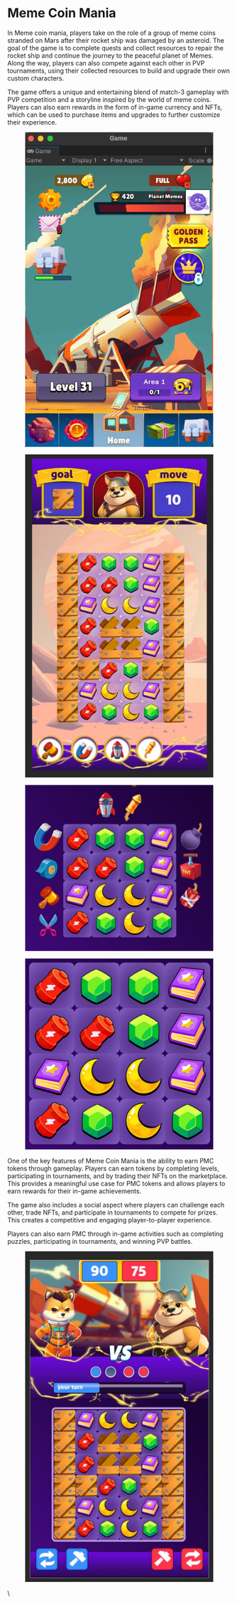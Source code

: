 # Meme Coin Mania

In Meme coin mania, players take on the role of a group of meme coins stranded on Mars after their rocket ship was damaged by an asteroid. The goal of the game is to complete quests and collect resources to repair the rocket ship and continue the journey to the peaceful planet of Memes. Along the way, players can also compete against each other in PVP tournaments, using their collected resources to build and upgrade their own custom characters.

The game offers a unique and entertaining blend of match-3 gameplay with PVP competition and a storyline inspired by the world of meme coins. Players can also earn rewards in the form of in-game currency and NFTs, which can be used to purchase items and upgrades to further customize their experience.

<div>

<figure><img src="../../.gitbook/assets/WhatsApp Image 2023-01-16 at 4.17.43 AM (2).jpeg" alt=""><figcaption></figcaption></figure>

 

<figure><img src="../../.gitbook/assets/photo_2023-01-16 23.01.47 (1).jpeg" alt=""><figcaption></figcaption></figure>

 

<figure><img src="../../.gitbook/assets/photo_2023-01-16 23.01.51.jpeg" alt=""><figcaption></figcaption></figure>

 

<figure><img src="../../.gitbook/assets/photo_2023-01-16 23.01.55.jpeg" alt=""><figcaption></figcaption></figure>

</div>

One of the key features of Meme Coin Mania is the ability to earn PMC tokens through gameplay. Players can earn tokens by completing levels, participating in tournaments, and by trading their NFTs on the marketplace. This provides a meaningful use case for PMC tokens and allows players to earn rewards for their in-game achievements.

The game also includes a social aspect where players can challenge each other, trade NFTs, and participate in tournaments to compete for prizes. This creates a competitive and engaging player-to-player experience.

Players can also earn PMC through in-game activities such as completing puzzles, participating in tournaments, and winning PVP battles.&#x20;

<figure><img src="../../.gitbook/assets/photo_2023-01-16 23.48.35.jpeg" alt=""><figcaption></figcaption></figure>

\
